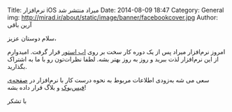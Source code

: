 Title: نرم‌افزار iOS میراد منتشر شد
Date: 2014-08-09 18:47
Category: General
img: http://mirad.ir/about/static/image/banner/facebookcover.jpg
Author: آرین باقی

سلام دوستان عزیز،

امروز نرم‌افزار میراد پس از یک دوره کار سخت بر روی [اپ استور](https://itunes.apple.com/us/app/mirad/id905669570) قرار گرفت. امیدوارم از این نرم‌افزار لذت ببرید و روز به روز بهتر بشه. لطفا نظرات‌تون رو با ما به اشتراک بگذارید.

سعی می شه به‌زودی اطلاعات مربوط به نحوه درست کار با نرم‌افزار در [صفحه‌ی فیس‌بوک](https://www.facebook.com/miradapp) و بلاگ قرار داده بشه!

با تشکر
